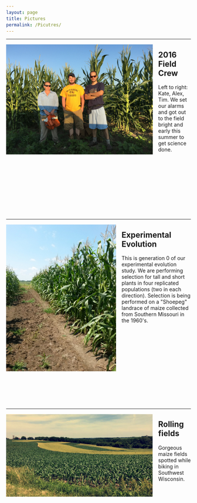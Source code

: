 ```yaml
---
layout: page
title: Pictures
permalink: /Picutres/
---
```



-------------------------------
<div style="float: left; padding-right: 15px">
    <a href="http://beissingerlab.github.io/img/FieldCrew.jpg"><img src="/img/FieldCrew.jpg" title="2016 Summer Crew" width="400" border="0"></a>
</div>

## 2016 Field Crew
Left to right: Kate, Alex, Tim. We set our alarms and got out to the field bright and early this summer to get science done.

<br> <br> <br> <br> <br> <br> <br> <br> <br>


-------------------------------
<div style="float: left; padding-right: 15px">
    <a href="http://beissingerlab.github.io/img/Shoepeg.jpg"><img src="/img/Shoepeg.jpg" title="Shoepeg" width="300" border="0"></a>
</div>

## Experimental Evolution
This is generation 0 of our experimental evolution study. We are performing selection for tall and short plants in four replicated populations (two in each direction). Selection is being performed on a "Shoepeg" landrace of maize collected from Southern Missouri in the 1960's.

<br> <br> <br> <br> <br> <br> <br> <br> <br> <br> <br> <br> 


-------------------------------
<div style="float: left; padding-right: 15px">
    <a href="http://beissingerlab.github.io/img/PrettyField.jpg"><img src="/img/PrettyField.jpg" title="2016 Pretty Fields" width="400" border="0"></a>
</div>

## Rolling fields
Gorgeous maize fields spotted while biking in Southwest Wisconsin.

<br> <br> <br> <br> <br> <br> <br> <br> <br> <br>
